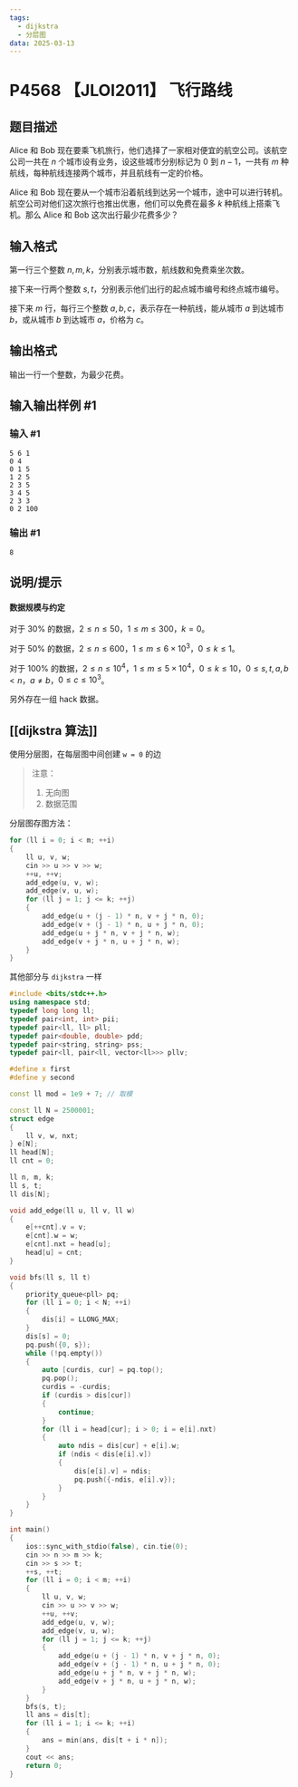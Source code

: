 ```yaml
---
tags:
  - dijkstra
  - 分层图
data: 2025-03-13
---
```

# P4568 【JLOI2011】 飞行路线

## 题目描述

Alice 和 Bob 现在要乘飞机旅行，他们选择了一家相对便宜的航空公司。该航空公司一共在 $n$ 个城市设有业务，设这些城市分别标记为 $0$ 到 $n-1$，一共有 $m$ 种航线，每种航线连接两个城市，并且航线有一定的价格。

Alice 和 Bob 现在要从一个城市沿着航线到达另一个城市，途中可以进行转机。航空公司对他们这次旅行也推出优惠，他们可以免费在最多 $k$ 种航线上搭乘飞机。那么 Alice 和 Bob 这次出行最少花费多少？

## 输入格式

第一行三个整数 $n,m,k$，分别表示城市数，航线数和免费乘坐次数。

接下来一行两个整数 $s,t$，分别表示他们出行的起点城市编号和终点城市编号。

接下来 $m$ 行，每行三个整数 $a,b,c$，表示存在一种航线，能从城市 $a$ 到达城市 $b$，或从城市 $b$ 到达城市 $a$，价格为 $c$。

## 输出格式

输出一行一个整数，为最少花费。

## 输入输出样例 #1

### 输入 #1

```
5 6 1
0 4
0 1 5
1 2 5
2 3 5
3 4 5
2 3 3
0 2 100
```

### 输出 #1

```
8
```

## 说明/提示

#### 数据规模与约定

对于 $30\%$ 的数据，$2 \le n \le 50$，$1 \le m \le 300$，$k=0$。

对于 $50\%$ 的数据，$2 \le n \le 600$，$1 \le m \le 6\times10^3$，$0 \le k \le 1$。

对于 $100\%$ 的数据，$2 \le n \le 10^4$，$1 \le m \le 5\times 10^4$，$0 \le k \le 10$，$0\le s,t,a,b < n$，$a\ne b$，$0\le c\le 10^3$。

另外存在一组 hack 数据。

## [[dijkstra 算法]]

使用分层图，在每层图中间创建 `w = 0` 的边

> 注意：
> 1. 无向图
> 2. 数据范围
> 

分层图存图方法：
```cpp
for (ll i = 0; i < m; ++i)
{
	ll u, v, w;
	cin >> u >> v >> w;
	++u, ++v;
	add_edge(u, v, w);
	add_edge(v, u, w);
	for (ll j = 1; j <= k; ++j)
	{
		add_edge(u + (j - 1) * n, v + j * n, 0);
		add_edge(v + (j - 1) * n, u + j * n, 0);
		add_edge(u + j * n, v + j * n, w);
		add_edge(v + j * n, u + j * n, w);
	}
}
```

其他部分与 `dijkstra` 一样

```cpp
#include <bits/stdc++.h>
using namespace std;
typedef long long ll;
typedef pair<int, int> pii;
typedef pair<ll, ll> pll;
typedef pair<double, double> pdd;
typedef pair<string, string> pss;
typedef pair<ll, pair<ll, vector<ll>>> pllv;

#define x first
#define y second

const ll mod = 1e9 + 7; // 取模

const ll N = 2500001;
struct edge
{
    ll v, w, nxt;
} e[N];
ll head[N];
ll cnt = 0;

ll n, m, k;
ll s, t;
ll dis[N];

void add_edge(ll u, ll v, ll w)
{
    e[++cnt].v = v;
    e[cnt].w = w;
    e[cnt].nxt = head[u];
    head[u] = cnt;
}

void bfs(ll s, ll t)
{
    priority_queue<pll> pq;
    for (ll i = 0; i < N; ++i)
    {
        dis[i] = LLONG_MAX;
    }
    dis[s] = 0;
    pq.push({0, s});
    while (!pq.empty())
    {
        auto [curdis, cur] = pq.top();
        pq.pop();
        curdis = -curdis;
        if (curdis > dis[cur])
        {
            continue;
        }
        for (ll i = head[cur]; i > 0; i = e[i].nxt)
        {
            auto ndis = dis[cur] + e[i].w;
            if (ndis < dis[e[i].v])
            {
                dis[e[i].v] = ndis;
                pq.push({-ndis, e[i].v});
            }
        }
    }
}

int main()
{
    ios::sync_with_stdio(false), cin.tie(0);
    cin >> n >> m >> k;
    cin >> s >> t;
    ++s, ++t;
    for (ll i = 0; i < m; ++i)
    {
        ll u, v, w;
        cin >> u >> v >> w;
        ++u, ++v;
        add_edge(u, v, w);
        add_edge(v, u, w);
        for (ll j = 1; j <= k; ++j)
        {
            add_edge(u + (j - 1) * n, v + j * n, 0);
            add_edge(v + (j - 1) * n, u + j * n, 0);
            add_edge(u + j * n, v + j * n, w);
            add_edge(v + j * n, u + j * n, w);
        }
    }
    bfs(s, t);
    ll ans = dis[t];
    for (ll i = 1; i <= k; ++i)
    {
        ans = min(ans, dis[t + i * n]);
    }
    cout << ans;
    return 0;
}

```